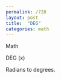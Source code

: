 ```yaml
---
permalink: /728
layout: post
title:  "DEG"
categories: math
---
```

Math

DEG (x)

Radians to degrees.

